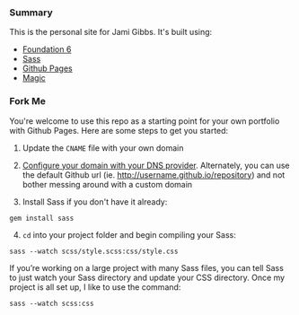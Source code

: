 ### Summary

This is the personal site for Jami Gibbs. It's built using:

- [Foundation 6](http://foundation.zurb.com/)
- [Sass](http://sass-lang.com/)
- [Github Pages](https://pages.github.com/)
- [Magic](http://giphy.com/gifs/VHngktboAlxHW)

### Fork Me

You're welcome to use this repo as a starting point for your own portfolio with Github Pages. Here are some steps to get you started:

1. Update the `CNAME` file with your own domain

2. [Configure your domain with your DNS provider](https://help.github.com/articles/setting-up-a-custom-domain-with-github-pages/). Alternately, you can use the default Github url (ie. http://username.github.io/repository) and not bother messing around with a custom domain

3. Install Sass if you don't have it already:

```
gem install sass
```

4. `cd` into your project folder and begin compiling your Sass:

```
sass --watch scss/style.scss:css/style.css
```

If you’re working on a large project with many Sass files, you can tell Sass to just watch your Sass directory and update your CSS directory.
Once my project is all set up, I like to use the command:

```
sass --watch scss:css
```
